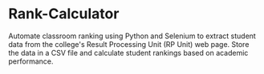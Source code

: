 # Rank-Calculator
Automate classroom ranking using Python and Selenium to extract student data from the college's Result Processing Unit (RP Unit) web page. Store the data in a CSV file and calculate student rankings based on academic performance.

